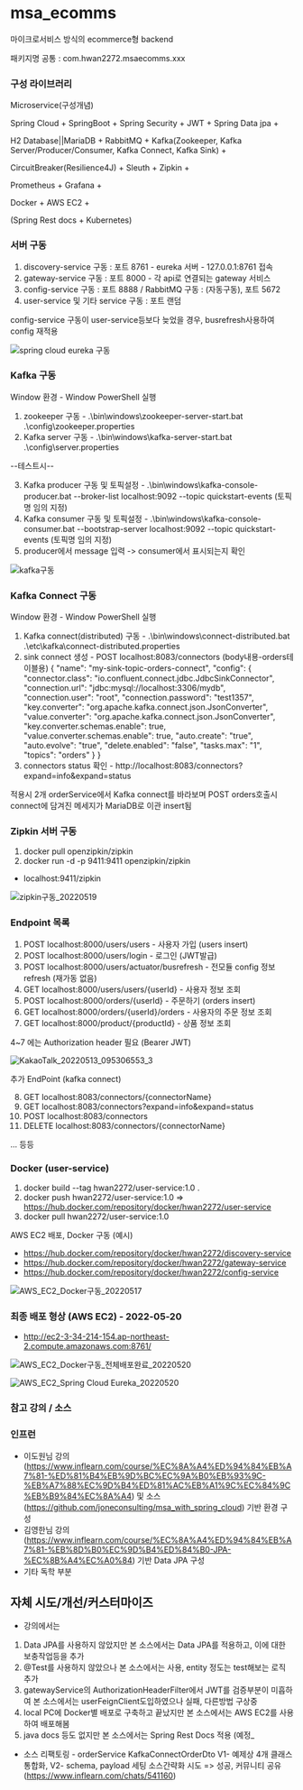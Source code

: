 # msa_ecomms
마이크로서비스 방식의 ecommerce형 backend

패키지명 공통 : com.hwan2272.msaecomms.xxx



### 구성 라이브러리

Microservice(구성개념)

Spring Cloud + SpringBoot + Spring Security + JWT + Spring Data jpa + 

H2 Database||MariaDB + RabbitMQ + Kafka(Zookeeper, Kafka Server/Producer/Consumer, Kafka Connect, Kafka Sink) +

CircuitBreaker(Resilience4J) + Sleuth + Zipkin +

Prometheus + Grafana +

Docker + AWS EC2 +

(Spring Rest docs + Kubernetes)



### 서버 구동

1. discovery-service 구동 : 포트 8761 - eureka 서버 - 127.0.0.1:8761 접속
2. gateway-service 구동 : 포트 8000 - 각 api로 연결되는 gateway 서비스
3. config-service 구동 : 포트 8888 / RabbitMQ 구동 : (자동구동), 포트 5672
4. user-service 및 기타 service 구동 : 포트 랜덤

config-service 구동이 user-service등보다 늦었을 경우, busrefresh사용하여 config 재적용


![spring cloud eureka 구동](https://user-images.githubusercontent.com/65170244/166868526-197915d1-18d2-49bd-8510-7b93dc885527.jpg)


### Kafka 구동

Window 환경 - Window PowerShell 실행
1. zookeeper 구동 - .\bin\windows\zookeeper-server-start.bat .\config\zookeeper.properties
2. Kafka server 구동 - .\bin\windows\kafka-server-start.bat .\config\server.properties

--테스트시--

3. Kafka producer 구동 및 토픽설정 - .\bin\windows\kafka-console-producer.bat --broker-list localhost:9092 --topic quickstart-events (토픽명 임의 지정)
4. Kafka consumer 구동 및 토픽설정 - .\bin\windows\kafka-console-consumer.bat --bootstrap-server localhost:9092 --topic quickstart-events (토픽명 임의 지정)
5. producer에서 message 입력 -> consumer에서 표시되는지 확인


![kafka구동](https://user-images.githubusercontent.com/65170244/168455543-bf4bbd25-8a2a-4e72-b6e7-09afed52eae9.png)

### Kafka Connect 구동

Window 환경 - Window PowerShell 실행
1. Kafka connect(distributed) 구동 - .\bin\windows\connect-distributed.bat .\etc\kafka\connect-distributed.properties
2. sink connect 생성 - POST localhost:8083/connectors (body내용-orders테이블용)
{
    "name": "my-sink-topic-orders-connect",
    "config": {
        "connector.class": "io.confluent.connect.jdbc.JdbcSinkConnector",
        "connection.url": "jdbc:mysql://localhost:3306/mydb",
        "connection.user": "root",
        "connection.password": "test1357",
        "key.converter": "org.apache.kafka.connect.json.JsonConverter",
        "value.converter": "org.apache.kafka.connect.json.JsonConverter",
        "key.converter.schemas.enable": true,
        "value.converter.schemas.enable": true,
        "auto.create": "true",
        "auto.evolve": "true",
        "delete.enabled": "false",
        "tasks.max": "1",
        "topics": "orders"
    }
}
3. connectors status 확인 - http://localhost:8083/connectors?expand=info&expand=status

적용시 2개 orderService에서 Kafka connect를 바라보며 POST orders호출시 connect에 담겨진 메세지가 MariaDB로 이관 insert됨


### Zipkin 서버 구동

1. docker pull openzipkin/zipkin
2. docker run -d -p 9411:9411 openzipkin/zipkin

- localhost:9411/zipkin

![zipkin구동_20220519](https://user-images.githubusercontent.com/65170244/169271404-120e8026-d7aa-4758-a3fa-ede75816b81b.jpg)




### Endpoint 목록

1. POST localhost:8000/users/users - 사용자 가입 (users insert)
2. POST localhost:8000/users/login - 로그인 (JWT발급) 
3. POST localhost:8000/users/actuator/busrefresh - 전모듈 config 정보 refresh (재가동 없음)
4. GET localhost:8000/users/users/{userId} - 사용자 정보 조회
5. POST localhost:8000/orders/{userId} - 주문하기 (orders insert)
6. GET localhost:8000/orders/{userId}/orders - 사용자의 주문 정보 조회
7. GET localhost:8000/product/{productId} - 상품 정보 조회

4~7 에는 Authorization header 필요 (Bearer JWT)


![KakaoTalk_20220513_095306553_3](https://user-images.githubusercontent.com/65170244/168190789-94f904f5-b16d-4ed0-904f-8841859de68a.jpg)


추가 EndPoint (kafka connect)

8. GET localhost:8083/connectors/{connectorName}
9. GET localhost:8083/connectors?expand=info&expand=status
10. POST localhost:8083/connectors
11. DELETE localhost:8083/connectors/{connectorName}

... 등등


### Docker (user-service)
1. docker build --tag hwan2272/user-service:1.0 .
2. docker push hwan2272/user-service:1.0 => https://hub.docker.com/repository/docker/hwan2272/user-service
3. docker pull hwan2272/user-service:1.0


AWS EC2 배포, Docker 구동 (예시)

- https://hub.docker.com/repository/docker/hwan2272/discovery-service
- https://hub.docker.com/repository/docker/hwan2272/gateway-service
- https://hub.docker.com/repository/docker/hwan2272/config-service

![AWS_EC2_Docker구동_20220517](https://user-images.githubusercontent.com/65170244/168740312-060800b9-3ca9-4a9e-98ee-fcac7b6fb5bd.jpg)


### 최종 배포 형상 (AWS EC2) - 2022-05-20

- http://ec2-3-34-214-154.ap-northeast-2.compute.amazonaws.com:8761/

![AWS_EC2_Docker구동_전체배포완료_20220520](https://user-images.githubusercontent.com/65170244/169505167-483591c3-2e03-4d5e-9312-d7609c533257.jpg)

![AWS_EC2_Spring Cloud Eureka_20220520](https://user-images.githubusercontent.com/65170244/169506462-4ee252b0-1f2e-4b2e-b17e-c25997cff3fa.jpg)



### 참고 강의 / 소스

### 인프런

- 이도원님 강의 (https://www.inflearn.com/course/%EC%8A%A4%ED%94%84%EB%A7%81-%ED%81%B4%EB%9D%BC%EC%9A%B0%EB%93%9C-%EB%A7%88%EC%9D%B4%ED%81%AC%EB%A1%9C%EC%84%9C%EB%B9%84%EC%8A%A4) 및 소스(https://github.com/joneconsulting/msa_with_spring_cloud) 기반 환경 구성
- 김영한님 강의 (https://www.inflearn.com/course/%EC%8A%A4%ED%94%84%EB%A7%81-%EB%8D%B0%EC%9D%B4%ED%84%B0-JPA-%EC%8B%A4%EC%A0%84) 기반 Data JPA 구성
- 기타 독학 부분


## 자체 시도/개선/커스터마이즈

- 강의에서는 
1. Data JPA를 사용하지 않았지만 본 소스에서는 Data JPA를 적용하고, 이에 대한 보충작업등을 추가
2. @Test를 사용하지 않았으나 본 소스에서는 사용, entity 정도는 test해보는 로직 추가
3. gatewayService의 AuthorizationHeaderFilter에서 JWT를 검증부분이 미흡하여 본 소스에서는 userFeignClient도입하였으나 실패, 다른방법 구상중
4. local PC에 Docker별 배포로 구축하고 끝났지만 본 소스에서는 AWS EC2를 사용하여 배포해봄
5. java docs 등도 없지만 본 소스에서는 Spring Rest Docs 적용 (예정_

- 소스 리팩토링 - orderService KafkaConnectOrderDto V1- 예제상 4개 클래스 통합화, V2- schema, payload 세팅 소스간략화 시도
=> 성공, 커뮤니티 공유 (https://www.inflearn.com/chats/541160)

